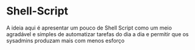 # Shell-Script
A ideia aqui é apresentar um pouco de Shell Script como um meio agradável e simples de automatizar tarefas do dia a dia e permitir que os sysadmins produzam mais com menos esforço


